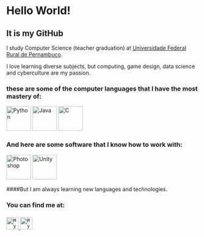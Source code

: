 
<h1>Hello World!</h1>

<h2>It is my GitHub</h2>
<p>I study Computer Science (teacher  graduation) at <a href = http://www.ufrpe.br/br/content/licenciatura-em-computa%C3%A7%C3%A3o>Universidade Federal Rural de Pernambuco</a>.</p>
<p>I love learning diverse subjects, but computing, game design, data science and cyberculture are my passion.</p>

<h3>these are some of the computer languages that I have the most mastery of:</h3>
<p float="left">
<img border="0" alt="Python" src="https://cdn.icon-icons.com/icons2/112/PNG/512/python_18894.png" width="64" height="64">
<img border="0" alt="Java" src="https://cdn.icon-icons.com/icons2/2415/PNG/512/java_original_logo_icon_146458.png" width="64" height="64">
<img border="0" alt="C" src="https://cdn.icon-icons.com/icons2/2415/PNG/512/c_original_logo_icon_146611.png" width="64" height="64">
</p>

<p float="left">
<h3>And here are some software that I know how to work with: </h3>
<img border="0" alt="Photoshop" src="https://cdn.icon-icons.com/icons2/2107/PNG/512/file_type_photoshop_icon_130268.png" width="64" height="64">
<img border="0" alt="Unity" src="https://cdn.icon-icons.com/icons2/2248/PNG/512/unity_icon_136074.png" width="64" height="64">
</p>



####But I am always learning new languages and technologies. <h3>

### You can find me at: <h3>

<a href="https://www.linkedin.com/in/renan-tomazini-b9a75263/">
  <code><img alt="My linkedin" width="32" src="https://cdn.icon-icons.com/icons2/1099/PNG/512/1485482199-linkedin_78667.png" /></code>
</a>

<a href="mailto:renantomazini@gmail.com">
  <code><img alt="My e-mail" width="32" src="https://cdn.icon-icons.com/icons2/1826/PNG/512/4202011emailgmaillogomailsocialsocialmedia-115677_115624.png" /></code>
</a>
